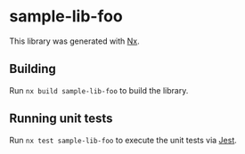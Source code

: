 # sample-lib-foo

This library was generated with [Nx](https://nx.dev).

## Building

Run `nx build sample-lib-foo` to build the library.

## Running unit tests

Run `nx test sample-lib-foo` to execute the unit tests via [Jest](https://jestjs.io).
